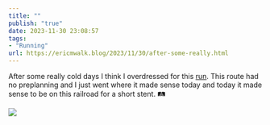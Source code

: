 ```yaml
---
title: ""
publish: "true"
date: 2023-11-30 23:08:57
tags:
- "Running"
url: https://ericmwalk.blog/2023/11/30/after-some-really.html
---
```

After some really cold days I think I overdressed for this [run](https://strava.com/activities/10307447086). This route had no preplanning and I just went where it made sense today and today it made sense to be on this railroad for a short stent. 🛤️

![](https://ericmwalk.blog/uploads/2023/9e56b29d-9b9f-4f03-8e95-67ca6578a7c7.jpg)